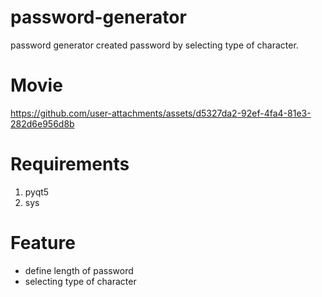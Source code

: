 # password-generator
password generator created password by selecting type of character.
# Movie
https://github.com/user-attachments/assets/d5327da2-92ef-4fa4-81e3-282d6e956d8b
# Requirements
1. pyqt5
2. sys
# Feature
* define length of password
* selecting type of character
  
